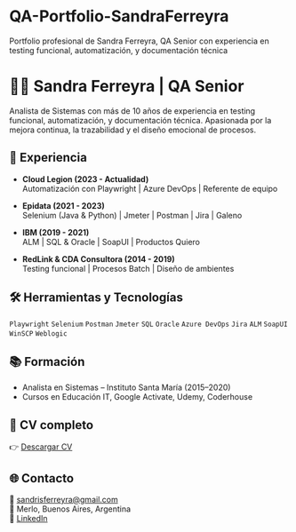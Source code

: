 # QA-Portfolio-SandraFerreyra
Portfolio profesional de Sandra Ferreyra, QA Senior con experiencia en testing funcional, automatización, y documentación técnica
# 👩‍💻 Sandra Ferreyra | QA Senior

Analista de Sistemas con más de 10 años de experiencia en testing funcional, automatización, y documentación técnica. Apasionada por la mejora continua, la trazabilidad y el diseño emocional de procesos.

## 🧪 Experiencia

- **Cloud Legion (2023 - Actualidad)**  
  Automatización con Playwright | Azure DevOps | Referente de equipo

- **Epidata (2021 - 2023)**  
  Selenium (Java & Python) | Jmeter | Postman | Jira | Galeno

- **IBM (2019 - 2021)**  
  ALM | SQL & Oracle | SoapUI | Productos Quiero

- **RedLink & CDA Consultora (2014 - 2019)**  
  Testing funcional | Procesos Batch | Diseño de ambientes

## 🛠️ Herramientas y Tecnologías

`Playwright` `Selenium` `Postman` `Jmeter` `SQL` `Oracle` `Azure DevOps` `Jira` `ALM` `SoapUI` `WinSCP` `Weblogic`

## 📚 Formación

- Analista en Sistemas – Instituto Santa María (2015–2020)
- Cursos en Educación IT, Google Activate, Udemy, Coderhouse

## 📄 CV completo

👉 [Descargar CV](link-a-tu-cv-en-pdf)

## 🌐 Contacto

📧 sandrisferreyra@gmail.com  
📍 Merlo, Buenos Aires, Argentina  
🔗 [LinkedIn](https://www.linkedin.com/in/ferreyra-sandra/)

